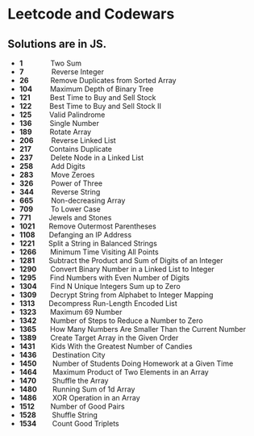 # Leetcode and Codewars

## Solutions are in JS.

* **1**	    &nbsp; &nbsp; &nbsp; &nbsp; &nbsp;  &nbsp; &nbsp;Two Sum
* **7**	    &nbsp; &nbsp; &nbsp; &nbsp; &nbsp;  &nbsp; &nbsp;Reverse Integer
* **26**	  &nbsp; &nbsp; &nbsp; &nbsp; &nbsp; Remove Duplicates from Sorted Array
* **104**	  &nbsp; &nbsp; &nbsp; &nbsp; Maximum Depth of Binary Tree
* **121**	  &nbsp; &nbsp; &nbsp; &nbsp; &nbsp;Best Time to Buy and Sell Stock
* **122**	  &nbsp; &nbsp; &nbsp; &nbsp; Best Time to Buy and Sell Stock II
* **125**	  &nbsp; &nbsp; &nbsp; &nbsp; Valid Palindrome
* **136**   &nbsp; &nbsp; &nbsp; &nbsp; Single Number   
* **189**   &nbsp; &nbsp; &nbsp; &nbsp; Rotate Array
* **206**	  &nbsp; &nbsp; &nbsp; &nbsp; Reverse Linked List
* **217**	  &nbsp; &nbsp; &nbsp; &nbsp; Contains Duplicate
* **237**	  &nbsp; &nbsp; &nbsp; &nbsp; Delete Node in a Linked List
* **258**	  &nbsp; &nbsp; &nbsp; &nbsp; Add Digits 	
* **283**	  &nbsp; &nbsp; &nbsp; &nbsp; Move Zeroes
* **326**	  &nbsp; &nbsp; &nbsp; &nbsp; Power of Three 	
* **344**	  &nbsp; &nbsp; &nbsp; &nbsp; Reverse String   		    			
* **665**	  &nbsp; &nbsp; &nbsp; &nbsp; Non-decreasing Array  
* **709**	  &nbsp; &nbsp; &nbsp; &nbsp; To Lower Case   		  		 		
* **771**	  &nbsp; &nbsp; &nbsp; &nbsp; Jewels and Stones    		
* **1021**	&nbsp; &nbsp;   &nbsp; Remove Outermost Parentheses	  			
* **1108**	&nbsp; &nbsp;   &nbsp; Defanging an IP Address
* **1221**  &nbsp; &nbsp;   &nbsp; Split a String in Balanced Strings
* **1266**  &nbsp; &nbsp;   &nbsp; Minimum Time Visiting All Points
* **1281**  &nbsp; &nbsp;   &nbsp; Subtract the Product and Sum of Digits of an Integer
* **1290**	&nbsp; &nbsp;   &nbsp; Convert Binary Number in a Linked List to Integer
* **1295**	&nbsp; &nbsp;   &nbsp; Find Numbers with Even Number of Digits    		
* **1304**	&nbsp; &nbsp;   &nbsp; Find N Unique Integers Sum up to Zero  
* **1309**	&nbsp; &nbsp;   &nbsp; Decrypt String from Alphabet to Integer Mapping
* **1313**	&nbsp; &nbsp;   &nbsp; Decompress Run-Length Encoded List
* **1323**	&nbsp; &nbsp;   &nbsp; Maximum 69 Number
* **1342**	&nbsp; &nbsp;   &nbsp; Number of Steps to Reduce a Number to Zero  	
* **1365**  &nbsp; &nbsp;   &nbsp; How Many Numbers Are Smaller Than the Current Number
* **1389**  &nbsp; &nbsp;   &nbsp; Create Target Array in the Given Order
* **1431**	&nbsp; &nbsp;   &nbsp; &nbsp;Kids With the Greatest Number of Candies
* **1436**	&nbsp; &nbsp;   &nbsp; &nbsp;Destination City
* **1450**	&nbsp; &nbsp;   &nbsp; &nbsp;Number of Students Doing Homework at a Given Time
* **1464**	&nbsp; &nbsp;   &nbsp; &nbsp;Maximum Product of Two Elements in an Array
* **1470**	&nbsp; &nbsp;   &nbsp; &nbsp;Shuffle the Array
* **1480**	&nbsp; &nbsp;   &nbsp; &nbsp;Running Sum of 1d Array
* **1486**	&nbsp; &nbsp;   &nbsp; &nbsp;XOR Operation in an Array
* **1512**	&nbsp; &nbsp;   &nbsp; &nbsp;Number of Good Pairs
* **1528**	&nbsp; &nbsp;   &nbsp; &nbsp;Shuffle String
* **1534**	&nbsp; &nbsp;   &nbsp; &nbsp;Count Good Triplets     
